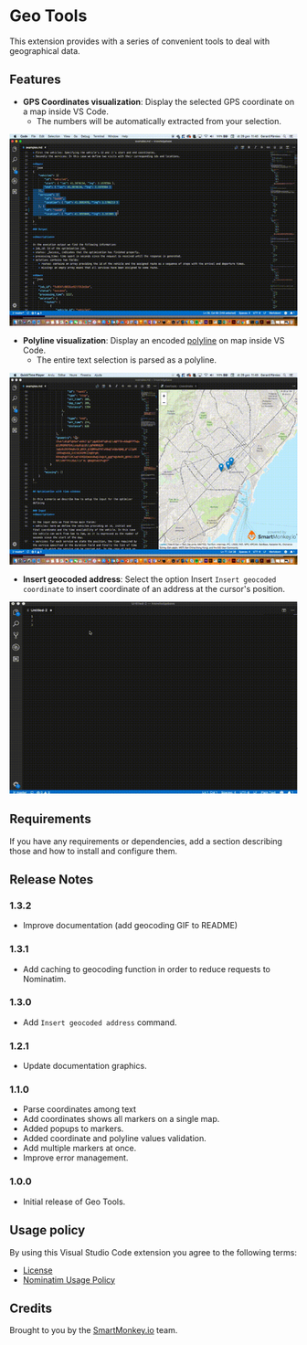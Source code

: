 # Geo Tools

This extension provides with a series of convenient tools to deal with geographical data.

## Features

* **GPS Coordinates visualization**: Display the selected GPS coordinate on a map inside VS Code.
    * The numbers will be automatically extracted from your selection.

![coordinate demo screenshot](images/docs/coordinate_example.gif)

* **Polyline visualization**:  Display an encoded [polyline](https://developers.google.com/maps/documentation/utilities/polylinealgorithm) on map inside VS Code.
    * The entire text selection is parsed as a polyline.

![polyline demo screenshot](images/docs/polyline_example.gif)

* **Insert geocoded address**: Select the option Insert `Insert geocoded coordinate` to insert coordinate of an address at the cursor's position.

![geocoding demo screenshot](images/docs/geocoding_example.gif)

## Requirements

If you have any requirements or dependencies, add a section describing those and how to install and configure them.

## Release Notes

### 1.3.2
- Improve documentation (add geocoding GIF to README)

### 1.3.1
- Add caching to geocoding function in order to reduce requests to Nominatim.

### 1.3.0
- Add `Insert geocoded address` command.

### 1.2.1
- Update documentation graphics.

### 1.1.0
- Parse coordinates among text
- Add coordinates shows all markers on a single map.
- Added popups to markers.
- Added coordinate and polyline values validation.
- Add multiple markers at once.
- Improve error management.

### 1.0.0
- Initial release of Geo Tools.

## Usage policy
By using this Visual Studio Code extension you agree to the following terms:
- [License](LICENSE)
- [Nominatim Usage Policy](https://operations.osmfoundation.org/policies/nominatim/)

## Credits
Brought to you by the [SmartMonkey.io](https://smartmonkey.io) team.
